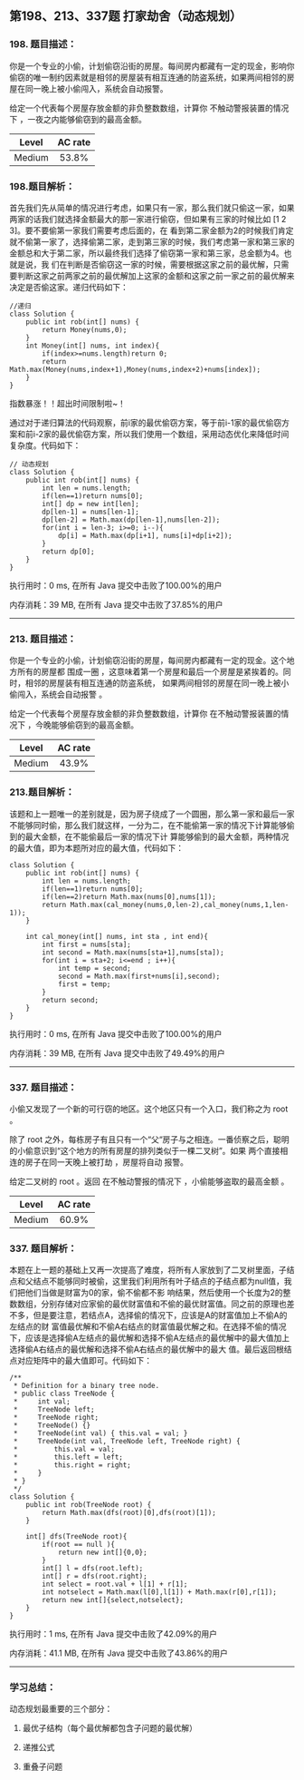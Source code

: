第198、213、337题 打家劫舍（动态规划）
---

<h3>198. 题目描述：</h3>

你是一个专业的小偷，计划偷窃沿街的房屋。每间房内都藏有一定的现金，影响你偷窃的唯一制约因素就是相邻的房屋装有相互连通的防盗系统，如果两间相邻的房屋在同一晚上被小偷闯入，系统会自动报警。



给定一个代表每个房屋存放金额的非负整数数组，计算你 不触动警报装置的情况下 ，一夜之内能够偷窃到的最高金额。

|Level|AC rate|
|:---:|:---:|
|Medium|53.8%|


<h3>198.题目解析：</h3>

首先我们先从简单的情况进行考虑，如果只有一家，那么我们就只偷这一家，如果两家的话我们就选择金额最大的那一家进行偷窃，但如果有三家的时候比如 [1 2 3]。要不要偷第一家我们需要考虑后面的，在
看到第二家金额为2的时候我们肯定就不偷第一家了，选择偷第二家，走到第三家的时候，我们考虑第一家和第三家的金额总和大于第二家，所以最终我们选择了偷窃第一家和第三家，总金额为4。也就是说，我
们在判断是否偷窃这一家的时候，需要根据这家之前的最优解，只需要判断这家之前两家之前的最优解加上这家的金额和这家之前一家之前的最优解来决定是否偷这家。递归代码如下：

```
//递归
class Solution {
    public int rob(int[] nums) {
        return Money(nums,0);
    }
    int Money(int[] nums, int index){
        if(index>=nums.length)return 0;
        return Math.max(Money(nums,index+1),Money(nums,index+2)+nums[index]);
    }
}
```

指数暴涨！！超出时间限制啦~！

通过对于递归算法的代码观察，前i家的最优偷窃方案，等于前i-1家的最优偷窃方案和前i-2家的最优偷窃方案，所以我们使用一个数组，采用动态优化来降低时间复杂度。代码如下：

```
// 动态规划
class Solution {
    public int rob(int[] nums) {
        int len = nums.length;
        if(len==1)return nums[0];
        int[] dp = new int[len];
        dp[len-1] = nums[len-1];
        dp[len-2] = Math.max(dp[len-1],nums[len-2]);
        for(int i = len-3; i>=0; i--){
            dp[i] = Math.max(dp[i+1], nums[i]+dp[i+2]);
        }
        return dp[0];
    }
}
```

执行用时：0 ms, 在所有 Java 提交中击败了100.00%的用户

内存消耗：39 MB, 在所有 Java 提交中击败了37.85%的用户

---

<h3>213. 题目描述：</h3>

你是一个专业的小偷，计划偷窃沿街的房屋，每间房内都藏有一定的现金。这个地方所有的房屋都 围成一圈 ，这意味着第一个房屋和最后一个房屋是紧挨着的。同时，相邻的房屋装有相互连通的防盗系统，
如果两间相邻的房屋在同一晚上被小偷闯入，系统会自动报警 。

给定一个代表每个房屋存放金额的非负整数数组，计算你 在不触动警报装置的情况下 ，今晚能够偷窃到的最高金额。

|Level|AC rate|
|:---:|:---:|
|Medium|43.9%|

<h3>213.题目解析：</h3>

该题和上一题唯一的差别就是，因为房子绕成了一个圆圈，那么第一家和最后一家不能够同时偷，那么我们就这样，一分为二，在不能偷第一家的情况下计算能够偷到的最大金额，在不能偷最后一家的情况下计
算能够偷到的最大金额，两种情况的最大值，即为本题所对应的最大值，代码如下：

```
class Solution {
    public int rob(int[] nums) {
        int len = nums.length;
        if(len==1)return nums[0];
        if(len==2)return Math.max(nums[0],nums[1]);
        return Math.max(cal_money(nums,0,len-2),cal_money(nums,1,len-1));
    }

    int cal_money(int[] nums, int sta , int end){
        int first = nums[sta];
        int second = Math.max(nums[sta+1],nums[sta]);
        for(int i = sta+2; i<=end ; i++){
            int temp = second;
            second = Math.max(first+nums[i],second);
            first = temp;
        }
        return second;
    }
}
```

执行用时：0 ms, 在所有 Java 提交中击败了100.00%的用户

内存消耗：39 MB, 在所有 Java 提交中击败了49.49%的用户

---

<h3>337. 题目描述：</h3>

小偷又发现了一个新的可行窃的地区。这个地区只有一个入口，我们称之为 root 。

除了 root 之外，每栋房子有且只有一个“父“房子与之相连。一番侦察之后，聪明的小偷意识到“这个地方的所有房屋的排列类似于一棵二叉树”。如果 两个直接相连的房子在同一天晚上被打劫 ，房屋将自动
报警。

给定二叉树的 root 。返回 在不触动警报的情况下 ，小偷能够盗取的最高金额 。

|Level|AC rate|
|:---:|:---:|
|Medium|60.9%|

<h3>337. 题目解析：</h3>

本题在上一题的基础上又再一次提高了难度，将所有人家放到了二叉树里面，子结点和父结点不能够同时被偷，这里我们利用所有叶子结点的子结点都为null值，我们把他们当做是财富为0的家，偷不偷都不影
响结果，然后使用一个长度为2的整数数组，分别存储对应家偷的最优财富值和不偷的最优财富值。同之前的原理也差不多，但是要注意，若结点A，选择偷的情况下，应该是A的财富值加上不偷A的左结点的财
富值最优解和不偷A右结点的财富值最优解之和。在选择不偷的情况下，应该是选择偷A左结点的最优解和选择不偷A左结点的最优解中的最大值加上选择偷A右结点的最优解和选择不偷A右结点的最优解中的最大
值。最后返回根结点对应矩阵中的最大值即可。代码如下：

```
/**
 * Definition for a binary tree node.
 * public class TreeNode {
 *     int val;
 *     TreeNode left;
 *     TreeNode right;
 *     TreeNode() {}
 *     TreeNode(int val) { this.val = val; }
 *     TreeNode(int val, TreeNode left, TreeNode right) {
 *         this.val = val;
 *         this.left = left;
 *         this.right = right;
 *     }
 * }
 */
class Solution {
    public int rob(TreeNode root) {
        return Math.max(dfs(root)[0],dfs(root)[1]);
    }

    int[] dfs(TreeNode root){
        if(root == null ){
            return new int[]{0,0};
        }
        int[] l = dfs(root.left);
        int[] r = dfs(root.right);
        int select = root.val + l[1] + r[1];
        int notselect = Math.max(l[0],l[1]) + Math.max(r[0],r[1]);
        return new int[]{select,notselect}; 
    }
}
```

执行用时：1 ms, 在所有 Java 提交中击败了42.09%的用户

内存消耗：41.1 MB, 在所有 Java 提交中击败了43.86%的用户

---

<h3>学习总结：</h3>

动态规划最重要的三个部分：

1. 最优子结构（每个最优解都包含子问题的最优解）


2. 递推公式


3. 重叠子问题
